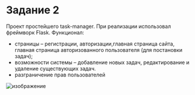 # Задание 2
Проект простейшего task-manager. При реализации использовал фреймворк Flask.  Функционал: 
- страницы – регистрации, авторизации,главная страница сайта, главная страница авторизованного пользователя (для постановки задач);
- возможности системы – добавление новых задач, редактирование и удаление существующих задач.
- разграничение прав пользователей

![изображение](https://github.com/user-attachments/assets/49c6c49b-f223-4088-b60f-8b5d0ab0fc37)

